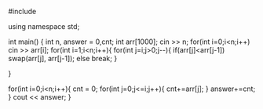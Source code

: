 #include <iostream>

using namespace std;

int main() {
  int n, answer = 0,cnt;
  int arr[1000];
  cin >> n;
  for(int i=0;i<n;i++)
    cin >> arr[i];
  for(int i=1;i<n;i++){
    for(int j=i;j>0;j--){
      if(arr[j]<arr[j-1])
        swap(arr[j], arr[j-1]);
      else
        break;
    }

  }
  
  for(int i=0;i<n;i++){
    cnt = 0;
    for(int j=0;j<=i;j++){
      cnt+=arr[j];
    }
    answer+=cnt;
  }
  cout << answer;
}
